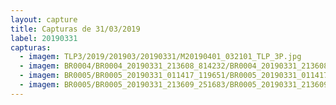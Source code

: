```yaml
---
layout: capture
title: Capturas de 31/03/2019
label: 20190331
capturas:
  - imagem: TLP3/2019/201903/20190331/M20190401_032101_TLP_3P.jpg
  - imagem: BR0004/BR0004_20190331_213608_814232/BR0004_20190331_213608_814232_stack_4_meteors.jpg
  - imagem: BR0005/BR0005_20190331_011417_119651/BR0005_20190331_011417_119651_stack_24_meteors.jpg
  - imagem: BR0005/BR0005_20190331_213609_251683/BR0005_20190331_213609_251683_stack_57_meteors.jpg
---
```

